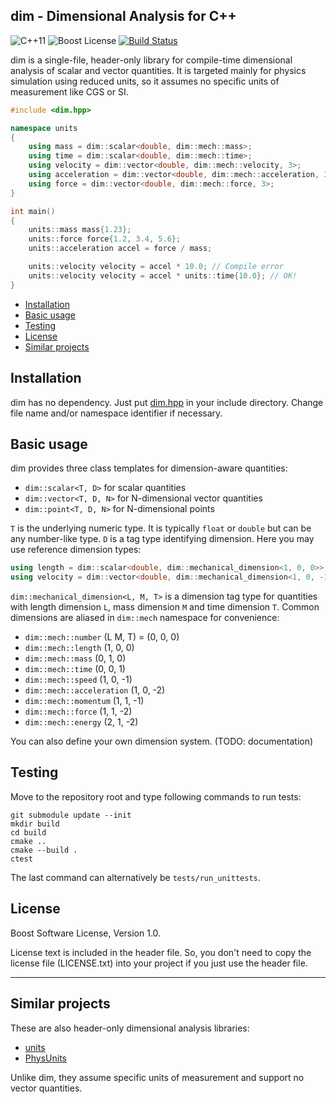 dim - Dimensional Analysis for C++
----------------------------------

![C++11][cxx-badge]
![Boost License][license-badge]
[![Build Status][travis-badge]][travis-url]

[cxx-badge]: https://img.shields.io/badge/C%2B%2B-11-orange.svg
[license-badge]: https://img.shields.io/badge/license-Boost-blue.svg
[travis-badge]: https://travis-ci.org/snsinfu/dim.svg?branch=master
[travis-url]: https://travis-ci.org/snsinfu/dim

dim is a single-file, header-only library for compile-time dimensional analysis
of scalar and vector quantities. It is targeted mainly for physics simulation
using reduced units, so it assumes no specific units of measurement like CGS or
SI.

```c++
#include <dim.hpp>

namespace units
{
    using mass = dim::scalar<double, dim::mech::mass>;
    using time = dim::scalar<double, dim::mech::time>;
    using velocity = dim::vector<double, dim::mech::velocity, 3>;
    using acceleration = dim::vector<double, dim::mech::acceleration, 3>;
    using force = dim::vector<double, dim::mech::force, 3>;
}

int main()
{
    units::mass mass{1.23};
    units::force force{1.2, 3.4, 5.6};
    units::acceleration accel = force / mass;

    units::velocity velocity = accel * 10.0; // Compile error
    units::velocity velocity = accel * units::time{10.0}; // OK!
}
```

- [Installation](#installation)
- [Basic usage](#basic-usage)
- [Testing](#testing)
- [License](#license)
- [Similar projects](#similar-projects)

## Installation

dim has no dependency. Just put [dim.hpp][dim.hpp] in your include directory.
Change file name and/or namespace identifier if necessary.

[dim.hpp]: https://raw.githubusercontent.com/snsinfu/dim/master/dim/dim.hpp

## Basic usage

dim provides three class templates for dimension-aware quantities:

- `dim::scalar<T, D>` for scalar quantities
- `dim::vector<T, D, N>` for N-dimensional vector quantities
- `dim::point<T, D, N>` for N-dimensional points

`T` is the underlying numeric type. It is typically `float` or `double` but can
be any number-like type. `D` is a tag type identifying dimension. Here you may
use reference dimension types:

```c++
using length = dim::scalar<double, dim::mechanical_dimension<1, 0, 0>>;
using velocity = dim::vector<double, dim::mechanical_dimension<1, 0, -1>, 3>;
```

`dim::mechanical_dimension<L, M, T>` is a dimension tag type for quantities
with length dimension `L`, mass dimension `M` and time dimension `T`. Common
dimensions are aliased in `dim::mech`
namespace for convenience:

- `dim::mech::number` (L M, T) = (0, 0, 0)
- `dim::mech::length` (1, 0, 0)
- `dim::mech::mass` (0, 1, 0)
- `dim::mech::time` (0, 0, 1)
- `dim::mech::speed` (1, 0, -1)
- `dim::mech::acceleration` (1, 0, -2)
- `dim::mech::momentum` (1, 1, -1)
- `dim::mech::force` (1, 1, -2)
- `dim::mech::energy` (2, 1, -2)

You can also define your own dimension system. (TODO: documentation)

## Testing

Move to the repository root and type following commands to run tests:

    git submodule update --init
    mkdir build
    cd build
    cmake ..
    cmake --build .
    ctest

The last command can alternatively be `tests/run_unittests`.

## License

Boost Software License, Version 1.0.

License text is included in the header file. So, you don't need to copy the
license file (LICENSE.txt) into your project if you just use the header file.

---

## Similar projects

These are also header-only dimensional analysis libraries:

- [units](https://github.com/nholthaus/units)
- [PhysUnits](https://github.com/martinmoene/PhysUnits-CT-Cpp11)

Unlike dim, they assume specific units of measurement and support no vector
quantities.
